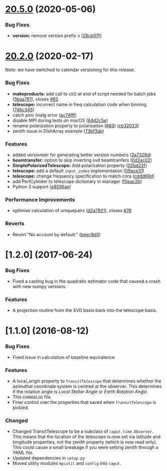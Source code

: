 # [20.5.0](https://github.com/radiocosmology/driftscan/compare/v20.2.0...v20.5.0) (2020-05-06)


### Bug Fixes

* **version:** remove version prefix v ([28cb07f](https://github.com/radiocosmology/driftscan/commit/28cb07fac0ad5ba21a37a7da15f1de6c0ff97fdc))



# [20.2.0](https://github.com/radiocosmology/driftscan/compare/v1.2.0...v20.2.0) (2020-02-17)

Note: we have switched to calendar versioning for this release.


### Bug Fixes

* **makeproducts:** add call to cli() at end of script needed for batch jobs ([5baa761](https://github.com/radiocosmology/driftscan/commit/5baa7613c27b682904f0d06cf221ec8bf485a279)), closes [#85](https://github.com/radiocosmology/driftscan/issues/85)
* **telescope:** incorrect name in freq calculation code when binning ([746c345](https://github.com/radiocosmology/driftscan/commit/746c34566aa9bb9b342407acdc570d1ca75bfc30))
* catch pinv linalg error ([ac74fff](https://github.com/radiocosmology/driftscan/commit/ac74fff1daf26b4afe46e0e23345a346d5ad5b79))
* disable MPI during tests on macOS ([84d2c5e](https://github.com/radiocosmology/driftscan/commit/84d2c5ea0ce77f2a0a0902baff5e406b786eef20))
* rename polarization property to polarisation ([#83](https://github.com/radiocosmology/driftscan/issues/83)) ([cb32033](https://github.com/radiocosmology/driftscan/commit/cb320339770653f79769bf96d6f3735772fdef83))
* zenith issue in DishArray example ([73bf3ab](https://github.com/radiocosmology/driftscan/commit/73bf3ab63cae930759967db92d8a147f678c135a))


### Features

* added versioneer for generating better version numbers ([2a7328d](https://github.com/radiocosmology/driftscan/commit/2a7328d6848627e8f0ec601d34992b9c78da95c0))
* **beamtransfer:** option to skip inverting svd beamtranfers ([0d2ac02](https://github.com/radiocosmology/driftscan/commit/0d2ac023396af27ff5808f4c1c2225efd2aeba55))
* **SimplePolarizedTelescope:** Add polarization property ([02bd22f](https://github.com/radiocosmology/driftscan/commit/02bd22f56ffacc8d63d0ba8a7d01020ceaefa612))
* **telescope:** add a default `input_index` implementation ([09ace31](https://github.com/radiocosmology/driftscan/commit/09ace3178575cb1b31d08e0c57e79f59f16b380c))
* **telescope:** change frequency specification to match cora ([cddd69d](https://github.com/radiocosmology/driftscan/commit/cddd69d729944c58a58db46f7eda084512619cc3))
* add PertCylinder to telescope dictionary in manager ([f0eac2b](https://github.com/radiocosmology/driftscan/commit/f0eac2b5dfdf263a16847f2150b9225eac84d483))
* Python 3 support ([e8596ae](https://github.com/radiocosmology/driftscan/commit/e8596aed11b3bd43a0ff9a65ad851aee261bf307))


### Performance Improvements

* optimise calculation of uniquepairs ([d2a7921](https://github.com/radiocosmology/driftscan/commit/d2a7921a17bdd2c357acc1a1047722e6bcc175fa)), closes [#78](https://github.com/radiocosmology/driftscan/issues/78)


### Reverts

* Revert "No account by default." ([beec9d5](https://github.com/radiocosmology/driftscan/commit/beec9d556af38627332f9dc16fe97d6efd6dcdb2))



# [1.2.0] (2017-06-24)

### Bug Fixes

* Fixed a casting bug in the quadratic estimator code that caused a crash with
  new numpy versions.


### Features

* A projection routine from the SVD basis back into the telescope basis.


# [1.1.0] (2016-08-12)

### Bug Fixes

* Fixed issue in calculation of baseline equivalence


### Features

* A local_origin property to `TransitTelescope` that determines whether the
  azimuthal coordinate system is centred at the observer. This determines if the
  rotation angle is *Local Stellar Angle* or *Earth Rotation Angle*.
* This `CHANGELOG` file.
* Finer control over the properties that saved when `TransitTelescope` is pickled.


### Changed

* Changed TransitTelescope to be a subclass of `caput.time.Observer`. This means
  that the location of the telescope is now set via latitude and longitude
  properties, not the zenith property (which is now read only). This could cause
  a small breakage if you were setting zenith through a YAML file.
* Updated dependencies in `setup.py`
* Moved utility modules `mpiutil` and `config` into `caput`.

